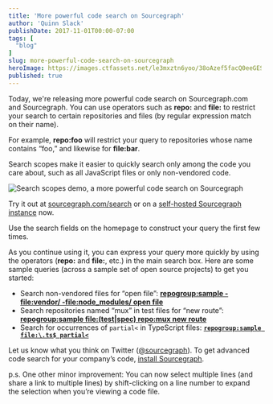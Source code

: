 ```yaml
---
title: 'More powerful code search on Sourcegraph'
author: 'Quinn Slack'
publishDate: 2017-11-01T00:00-07:00
tags: [
  "blog"
]
slug: more-powerful-code-search-on-sourcegraph
heroImage: https://images.ctfassets.net/le3mxztn6yoo/38oAzef5facQ0eeGESkUCy/53de2ea85149ed5d13c682035624c7fc/new-query-syntax.png
published: true
---
```


Today, we're releasing more powerful code search on Sourcegraph.com and Sourcegraph. You can use operators such as **repo:** and **file:** to restrict your search to certain repositories and files (by regular expression match on their name).

For example, **repo:foo** will restrict your query to repositories whose name contains “foo,” and likewise for **file:bar**.

Search scopes make it easier to quickly search only among the code you care about, such as all JavaScript files or only non-vendored code.

<div>
    <img className="pa1 ba b--light-7" src="//images.contentful.com/le3mxztn6yoo/Fko76K31Ic6q0KC8IKEue/7e0dff2bb462e5cc4d60d1e5a3a3505d/search-demo.gif" alt="Search scopes demo, a more powerful code search on Sourcegraph"/>
</div>

Try it out at [sourcegraph.com/search](https://sourcegraph.com/search) or on a [self-hosted Sourcegraph instance](https://docs.sourcegraph.com/#quickstart) now.

Use the search fields on the homepage to construct your query the first few times.

As you continue using it, you can express your query more quickly by using the operators (**repo:** and **file:**, etc.) in the main search box. Here are some sample queries (across a sample set of open source projects) to get you started:

* Search non-vendored files for “open file”: [**repogroup:sample -file:vendor/ -file:node_modules/ open file**](https://sourcegraph.com/search?q=open+file&sq=repogroup:sample+-file:vendor/+-file:node_modules/)
* Search repositories named “mux” in test files for “new route”: [**repogroup:sample file:(test|spec) repo:mux new route**](https://sourcegraph.com/search?q=repo:mux+new+route&sq=repogroup:sample+file:%28test%7Cspec%29)
* Search for occurrences of `partial<` in TypeScript files: [**`repogroup:sample file:\.ts$ partial<`**](https://sourcegraph.com/search?q=file:%5C.ts+partial%3C&sq=repogroup:sample)

Let us know what you think on Twitter ([@sourcegraph](https://twitter.com/sourcegraph)). To get advanced code search for your company’s code, [install Sourcegraph](https://docs.sourcegraph.com).

p.s. One other minor improvement: You can now select multiple lines (and share a link to multiple lines) by shift-clicking on a line number to expand the selection when you’re viewing a code file.
